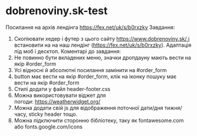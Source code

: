 # dobrenoviny.sk-test

Посилання на архів лендінга https://fex.net/uk/s/b0rxzky
Завдання:
1. Скопіювати хедер і футер з цього сайту https://www.dobrenoviny.sk/ і встановити на на наш лендінг (https://fex.net/uk/s/b0rxzky). Адаптація під моб і десктоп.
Коментарі до завдання:
1. Не повинно бути вкладених меню, значки дропдауну мають вести на якір #order_form
2. Усі відносні й абсолютні посилання замінити на #order_form
3. button має вести на якір #order_form, клік на іконку пошуку має вести на якір #order_form
4. Стилі додати у файл header-footer.css
5. Можна використовувати віджет для погоди: https://weatherwidget.org/
6. Можна додати свій js для відображення поточної дати/дня тижня/часу, sticky header тощо.
7. Можна підключити сторонню бібліотеку, таку як fontawesome.com або fonts.google.com/icons
